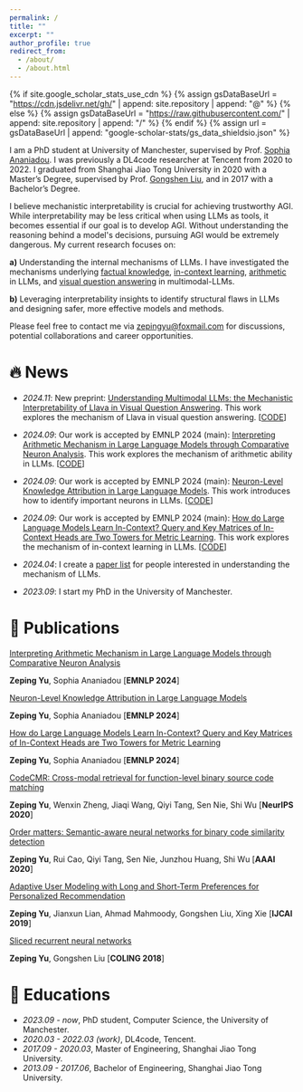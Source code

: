 ```yaml
---
permalink: /
title: ""
excerpt: ""
author_profile: true
redirect_from: 
  - /about/
  - /about.html
---
```


{% if site.google_scholar_stats_use_cdn %}
{% assign gsDataBaseUrl = "https://cdn.jsdelivr.net/gh/" | append: site.repository | append: "@" %}
{% else %}
{% assign gsDataBaseUrl = "https://raw.githubusercontent.com/" | append: site.repository | append: "/" %}
{% endif %}
{% assign url = gsDataBaseUrl | append: "google-scholar-stats/gs_data_shieldsio.json" %}

<span class='anchor' id='about-me'></span>

I am a PhD student at University of Manchester, supervised by Prof. [Sophia Ananiadou](https://research.manchester.ac.uk/en/persons/sophia.ananiadou). I was previously a DL4code researcher at Tencent from 2020 to 2022. I graduated from Shanghai Jiao Tong University in 2020 with a Master’s Degree, supervised by Prof. [Gongshen Liu](https://infosec.sjtu.edu.cn/DirectoryDetail.aspx?id=75), and in 2017 with a Bachelor’s Degree. 

I believe mechanistic interpretability is crucial for achieving trustworthy AGI. While interpretability may be less critical when using LLMs as tools, it becomes essential if our goal is to develop AGI. Without understanding the reasoning behind a model's decisions, pursuing AGI would be extremely dangerous. My current research focuses on:

**a)** Understanding the internal mechanisms of LLMs. I have investigated the mechanisms underlying [factual knowledge](https://zepingyu0512.github.io/neuron-attribution.github.io/), [in-context learning](https://zepingyu0512.github.io/in-context-mechanism.github.io/), [arithmetic](https://zepingyu0512.github.io/arithmetic-mechanism.github.io/) in LLMs, and [visual question answering](https://arxiv.org/pdf/2411.10950) in multimodal-LLMs.

**b)** Leveraging interpretability insights to identify structural flaws in LLMs and designing safer, more effective models and methods.

Please feel free to contact me via zepingyu@foxmail.com for discussions, potential collaborations and career opportunities.

# 🔥 News

- *2024.11*: New preprint: [Understanding Multimodal LLMs: the Mechanistic Interpretability of Llava in Visual Question Answering](https://arxiv.org/pdf/2411.10950). This work explores the mechanism of Llava in visual question answering. \[[CODE](https://github.com/zepingyu0512/llava-mechanism/tree/main)\]

- *2024.09*: Our work is accepted by EMNLP 2024 (main): [Interpreting Arithmetic Mechanism in Large Language Models through Comparative Neuron Analysis](https://zepingyu0512.github.io/arithmetic-mechanism.github.io/). This work explores the mechanism of arithmetic ability in LLMs. \[[CODE](https://github.com/zepingyu0512/arithmetic-mechanism)\]

- *2024.09*: Our work is accepted by EMNLP 2024 (main): [Neuron-Level Knowledge Attribution in Large Language Models](https://zepingyu0512.github.io/neuron-attribution.github.io/). This work introduces how to identify important neurons in LLMs. \[[CODE](https://github.com/zepingyu0512/neuron-attribution)\]

- *2024.09*: Our work is accepted by EMNLP 2024 (main): [How do Large Language Models Learn In-Context? Query and Key
Matrices of In-Context Heads are Two Towers for Metric Learning](https://zepingyu0512.github.io/in-context-mechanism.github.io/). This work explores the mechanism of in-context learning in LLMs. \[[CODE](https://github.com/zepingyu0512/in-context-mechanism)\]

- *2024.04*: I create a [paper list](https://github.com/zepingyu0512/awesome-llm-understanding-mechanism) for people interested in understanding the mechanism of LLMs. 

- *2023.09*: I start my PhD in the University of Manchester.

# 📝 Publications

[Interpreting Arithmetic Mechanism in Large Language Models through Comparative Neuron Analysis](https://zepingyu0512.github.io/arithmetic-mechanism.github.io/)

**Zeping Yu**, Sophia Ananiadou \[**EMNLP 2024**\]

[Neuron-Level Knowledge Attribution in Large Language Models](https://zepingyu0512.github.io/neuron-attribution.github.io/)

**Zeping Yu**, Sophia Ananiadou \[**EMNLP 2024**\]

[How do Large Language Models Learn In-Context? Query and Key Matrices of In-Context Heads are Two Towers for Metric Learning](https://zepingyu0512.github.io/in-context-mechanism.github.io/)

**Zeping Yu**, Sophia Ananiadou \[**EMNLP 2024**\]

[CodeCMR: Cross-modal retrieval for function-level binary source code matching](https://proceedings.neurips.cc/paper/2020/file/285f89b802bcb2651801455c86d78f2a-Paper.pdf) 

**Zeping Yu**, Wenxin Zheng, Jiaqi Wang, Qiyi Tang, Sen Nie, Shi Wu \[**NeurIPS 2020**\]

[Order matters: Semantic-aware neural networks for binary code similarity detection](https://keenlab.tencent.com/en/whitepapers/Ordermatters.pdf) 

**Zeping Yu**, Rui Cao, Qiyi Tang, Sen Nie, Junzhou Huang, Shi Wu \[**AAAI 2020**\]

[Adaptive User Modeling with Long and Short-Term Preferences for Personalized Recommendation](https://www.ijcai.org/proceedings/2019/0585.pdf) 

**Zeping Yu**, Jianxun Lian, Ahmad Mahmoody, Gongshen Liu, Xing Xie \[**IJCAI 2019**\]

[Sliced recurrent neural networks](https://arxiv.org/pdf/1807.02291.pdf) 

**Zeping Yu**, Gongshen Liu \[**COLING 2018**\]

# 📖 Educations
- *2023.09 - now*, PhD student, Computer Science, the University of Manchester. 
- *2020.03 - 2022.03 (work)*, DL4code, Tencent.
- *2017.09 - 2020.03*, Master of Engineering, Shanghai Jiao Tong University.
- *2013.09 - 2017.06*, Bachelor of Engineering, Shanghai Jiao Tong University.
